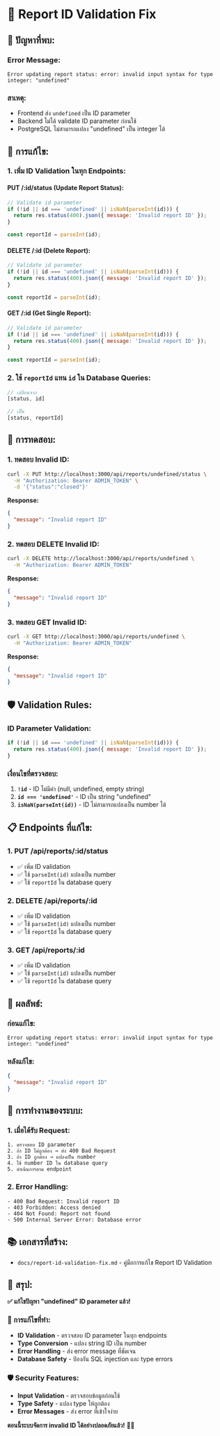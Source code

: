 # 🔧 Report ID Validation Fix

## 🚨 **ปัญหาที่พบ:**

### **Error Message:**
```
Error updating report status: error: invalid input syntax for type integer: "undefined"
```

### **สาเหตุ:**
- Frontend ส่ง `undefined` เป็น ID parameter
- Backend ไม่ได้ validate ID parameter ก่อนใช้
- PostgreSQL ไม่สามารถแปลง "undefined" เป็น integer ได้

## 🔧 **การแก้ไข:**

### **1. เพิ่ม ID Validation ในทุก Endpoints:**

#### **PUT /:id/status (Update Report Status):**
```javascript
// Validate id parameter
if (!id || id === 'undefined' || isNaN(parseInt(id))) {
  return res.status(400).json({ message: 'Invalid report ID' });
}

const reportId = parseInt(id);
```

#### **DELETE /:id (Delete Report):**
```javascript
// Validate id parameter
if (!id || id === 'undefined' || isNaN(parseInt(id))) {
  return res.status(400).json({ message: 'Invalid report ID' });
}

const reportId = parseInt(id);
```

#### **GET /:id (Get Single Report):**
```javascript
// Validate id parameter
if (!id || id === 'undefined' || isNaN(parseInt(id))) {
  return res.status(400).json({ message: 'Invalid report ID' });
}

const reportId = parseInt(id);
```

### **2. ใช้ `reportId` แทน `id` ใน Database Queries:**
```javascript
// เปลี่ยนจาก
[status, id]

// เป็น
[status, reportId]
```

## 🧪 **การทดสอบ:**

### **1. ทดสอบ Invalid ID:**
```bash
curl -X PUT http://localhost:3000/api/reports/undefined/status \
  -H "Authorization: Bearer ADMIN_TOKEN" \
  -d '{"status":"closed"}'
```

**Response:**
```json
{
  "message": "Invalid report ID"
}
```

### **2. ทดสอบ DELETE Invalid ID:**
```bash
curl -X DELETE http://localhost:3000/api/reports/undefined \
  -H "Authorization: Bearer ADMIN_TOKEN"
```

**Response:**
```json
{
  "message": "Invalid report ID"
}
```

### **3. ทดสอบ GET Invalid ID:**
```bash
curl -X GET http://localhost:3000/api/reports/undefined \
  -H "Authorization: Bearer ADMIN_TOKEN"
```

**Response:**
```json
{
  "message": "Invalid report ID"
}
```

## 🛡️ **Validation Rules:**

### **ID Parameter Validation:**
```javascript
if (!id || id === 'undefined' || isNaN(parseInt(id))) {
  return res.status(400).json({ message: 'Invalid report ID' });
}
```

### **เงื่อนไขที่ตรวจสอบ:**
1. **`!id`** - ID ไม่มีค่า (null, undefined, empty string)
2. **`id === 'undefined'`** - ID เป็น string "undefined"
3. **`isNaN(parseInt(id))`** - ID ไม่สามารถแปลงเป็น number ได้

## 📋 **Endpoints ที่แก้ไข:**

### **1. PUT /api/reports/:id/status**
- ✅ เพิ่ม ID validation
- ✅ ใช้ `parseInt(id)` แปลงเป็น number
- ✅ ใช้ `reportId` ใน database query

### **2. DELETE /api/reports/:id**
- ✅ เพิ่ม ID validation
- ✅ ใช้ `parseInt(id)` แปลงเป็น number
- ✅ ใช้ `reportId` ใน database query

### **3. GET /api/reports/:id**
- ✅ เพิ่ม ID validation
- ✅ ใช้ `parseInt(id)` แปลงเป็น number
- ✅ ใช้ `reportId` ใน database query

## 🎯 **ผลลัพธ์:**

### **ก่อนแก้ไข:**
```
Error updating report status: error: invalid input syntax for type integer: "undefined"
```

### **หลังแก้ไข:**
```json
{
  "message": "Invalid report ID"
}
```

## 🔄 **การทำงานของระบบ:**

### **1. เมื่อได้รับ Request:**
```
1. ตรวจสอบ ID parameter
2. ถ้า ID ไม่ถูกต้อง → ส่ง 400 Bad Request
3. ถ้า ID ถูกต้อง → แปลงเป็น number
4. ใช้ number ID ใน database query
5. ดำเนินการตาม endpoint
```

### **2. Error Handling:**
```
- 400 Bad Request: Invalid report ID
- 403 Forbidden: Access denied
- 404 Not Found: Report not found
- 500 Internal Server Error: Database error
```

## 📚 **เอกสารที่สร้าง:**
- `docs/report-id-validation-fix.md` - คู่มือการแก้ไข Report ID Validation

## 🎉 **สรุป:**

**✅ แก้ไขปัญหา "undefined" ID parameter แล้ว!**

### **🔧 การแก้ไขที่ทำ:**
- **ID Validation** - ตรวจสอบ ID parameter ในทุก endpoints
- **Type Conversion** - แปลง string ID เป็น number
- **Error Handling** - ส่ง error message ที่ชัดเจน
- **Database Safety** - ป้องกัน SQL injection และ type errors

### **🛡️ Security Features:**
- **Input Validation** - ตรวจสอบข้อมูลก่อนใช้
- **Type Safety** - แปลง type ให้ถูกต้อง
- **Error Messages** - ส่ง error ที่เข้าใจง่าย

**ตอนนี้ระบบจัดการ invalid ID ได้อย่างปลอดภัยแล้ว!** 🔧✨
